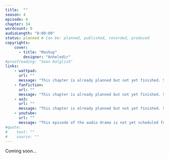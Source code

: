 ```yaml
---
title:  ""
season: 4
episode: 4
chapter: 34
wordcount: 0
audioLength: "0:00:00"
status: planned # Can be: planned, published, recorded, produced
copyrights:
    cover:
      - title: "Mashup"
        designer: "Anheledir"
#proofreading: "Sean Dalglish"
links:
    - wattpad:
      url: ""
      message: "This chapter is already planned but not yet finished. Stay tuned!"
    - fanfiction:
      url: ""
      message: "This chapter is already planned but not yet finished. Stay tuned!"
    - ao3:
      url: ""
      message: "This chapter is already planned but not yet finished. Stay tuned!"
    - youtube:
      url: ""
      message: "This episode of the audio drama is not yet scheduled for a release!"
#quote:
#    text: ""
#    source: ""
---
```

Coming soon...